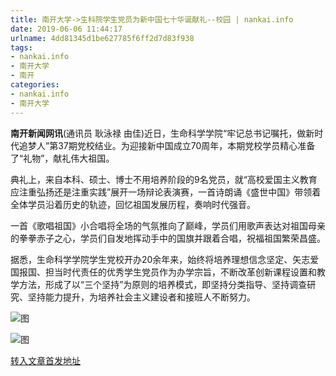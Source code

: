 ```yaml
---
title: 南开大学->生科院学生党员为新中国七十华诞献礼--校园 | nankai.info
date: 2019-06-06 11:44:17
urlname: 4dd81345d1be627785f6ff2d7d83f938
tags: 
- nankai.info
- 南开大学
- 南开
categories:
- nankai.info
- 南开大学
---
```



**南开新闻网讯**(通讯员 耿泳禄 由佳)近日，生命科学学院“牢记总书记嘱托，做新时代追梦人”第37期党校结业。为迎接新中国成立70周年，本期党校学员精心准备了“礼物”，献礼伟大祖国。

典礼上，来自本科、硕士、博士不用培养阶段的9名党员，就“高校爱国主义教育应注重弘扬还是注重实践”展开一场辩论表演赛，一首诗朗诵《盛世中国》带领着全体学员沿着历史的轨迹，回忆祖国发展历程，奏响时代强音。

一首《歌唱祖国》小合唱将全场的气氛推向了巅峰，学员们用歌声表达对祖国母亲的拳拳赤子之心，学员们自发地挥动手中的国旗并跟着合唱，祝福祖国繁荣昌盛。

据悉，生命科学学院学生党校开办20余年来，始终将培养理想信念坚定、矢志爱国报国、担当时代责任的优秀学生党员作为办学宗旨，不断改革创新课程设置和教学方法，形成了以“三个坚持”为原则的培养模式，即坚持分类指导、坚持调查研究、坚持能力提升，为培养社会主义建设者和接班人不断努力。



![图](http://news.nankai.edu.cn/pic/0/00/35/83/358365_927018.jpg)

![图](http://news.nankai.edu.cn/pic/0/00/35/83/358364_816434.jpg)

[转入文章首发地址](http://news.nankai.edu.cn/qqxy/system/2019/06/06/000455974.shtml)